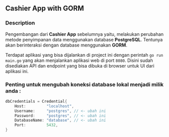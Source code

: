 ## Cashier App with GORM

### Description

Pengembangan dari **Cashier App** sebelumnya yaitu, melakukan perubahan metode penyimpanan data menggunakan database **PostgreSQL**. Tentunya akan berinteraksi dengan database menggunakan **GORM**.

Terdapat aplikasi yang bisa dijalankan di project ini dengan perintah `go run main.go` yang akan menjalankan aplikasi web di port `8080`. Disini sudah disediakan API dan endpoint yang bisa dibuka di browser untuk UI dari aplikasi ini.

### Penting untuk mengubah koneksi database lokal menjadi milik anda :

```go
dbCredentials = Credential{
    Host:         "localhost",
    Username:     "postgres", // <- ubah ini
    Password:     "postgres", // <- ubah ini
    DatabaseName: "database", // <- ubah ini
    Port:         5432,
}
```